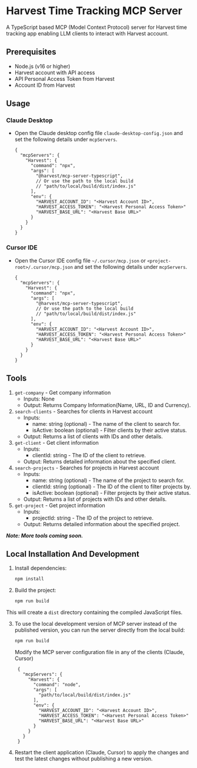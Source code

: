 # Harvest Time Tracking MCP Server

A TypeScript based MCP (Model Context Protocol) server for Harvest time tracking app enabling LLM clients to interact with Harvest account.

## Prerequisites

- Node.js (v16 or higher)
- Harvest account with API access
- API Personal Access Token from Harvest
- Account ID from Harvest

## Usage
### Claude Desktop
- Open the Claude desktop config file `claude-desktop-config.json` and set the following details under `mcpServers`.

  ```jsonc
  {
    "mcpServers": {
      "Harvest": {
        "command": "npx",
        "args": [
          "@harvest/mcp-server-typescript",
          // Or use the path to the local build
          // "path/to/local/build/dist/index.js"
        ],
        "env": {
          "HARVEST_ACCOUNT_ID": "<Harvest Account ID>",
          "HARVEST_ACCESS_TOKEN": "<Harvest Personal Access Token>"
          "HARVEST_BASE_URL": "<Harvest Base URL>"
        }
      }
    }
  }
  ```

### Cursor IDE
- Open the Cursor IDE config file `~/.cursor/mcp.json` or `<project-root>/.cursor/mcp.json` and set the following details under `mcpServers`.

  ```jsonc
  {
    "mcpServers": {
      "Harvest": {
        "command": "npx",
        "args": [
          "@harvest/mcp-server-typescript",
          // Or use the path to the local build
          // "path/to/local/build/dist/index.js"
        ],
        "env": {
          "HARVEST_ACCOUNT_ID": "<Harvest Account ID>",
          "HARVEST_ACCESS_TOKEN": "<Harvest Personal Access Token>"
          "HARVEST_BASE_URL": "<Harvest Base URL>"
        }
      }
    }
  }
  ```


## Tools
1. `get-company` - Get company information
    - Inputs: None
    - Output: Returns Company Information(Name, URL, ID and Currency).
2. `search-clients` -  Searches for clients in Harvest account
    - Inputs:
      - name: string (optional) - The name of the client to search for.
      - isActive: boolean (optional) - Filter clients by their active status.
    - Output: Returns a list of clients with IDs and other details.
3. `get-client` - Get client information
    - Inputs:
      - clientId: string - The ID of the client to retrieve.
    - Output: Returns detailed information about the specified client.
4. `search-projects` - Searches for projects in Harvest account
    - Inputs:
      - name: string (optional) - The name of the project to search for.
      - clientId: string (optional) - The ID of the client to filter projects by.
      - isActive: boolean (optional) - Filter projects by their active status.
    - Output: Returns a list of projects with IDs and other details.
5. `get-project` - Get project information
    - Inputs:
      - projectId: string - The ID of the project to retrieve.
    - Output: Returns detailed information about the specified project.

_**Note: More tools coming soon.**_

## Local Installation And Development

1. Install dependencies:

   ```bash
   npm install
   ```
2. Build the project:

   ```bash
   npm run build
   ```
This will create a `dist` directory containing the compiled JavaScript files.

3. To use the local development version of MCP server instead of the published version, you can run the server directly from the local build:

   ```bash
   npm run build
   ```

   Modify the MCP server configuration file in any of the clients (Claude, Cursor)
   ```jsonc
    {
      "mcpServers": {
        "Harvest": {
          "command": "node",
          "args": [
            "path/to/local/build/dist/index.js"
          ],
          "env": {
            "HARVEST_ACCOUNT_ID": "<Harvest Account ID>",
            "HARVEST_ACCESS_TOKEN": "<Harvest Personal Access Token>"
            "HARVEST_BASE_URL": "<Harvest Base URL>"
          }
        }
      }
    } 
   ```
4. Restart the client application (Claude, Cursor) to apply the changes and test the latest changes without publishing a new version.
